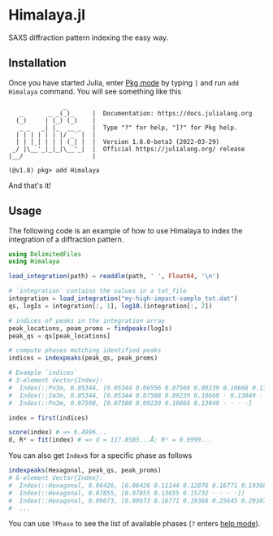 # Himalaya.jl
SAXS diffraction pattern indexing the easy way.

## Installation
Once you have started Julia, enter [Pkg mode](https://docs.julialang.org/en/v1/stdlib/REPL/#Pkg-mode) by typing `]` and run `add Himalaya` command. You will see something like this
```julia-repl
               _
   _       _ _(_)_     |  Documentation: https://docs.julialang.org
  (_)     | (_) (_)    |
   _ _   _| |_  __ _   |  Type "?" for help, "]?" for Pkg help.
  | | | | | | |/ _` |  |
  | | |_| | | | (_| |  |  Version 1.8.0-beta3 (2022-03-29)
 _/ |\__'_|_|_|\__'_|  |  Official https://julialang.org/ release
|__/                   |

(@v1.8) pkg> add Himalaya
```
And that's it!

## Usage
The following code is an example of how to use Himalaya to index the integration
of a diffraction pattern.

```julia
using DelimitedFiles
using Himalaya

load_integration(path) = readdlm(path, ' ', Float64, '\n')

# `integration` contains the values in a tot_file
integration = load_integration("my-high-impact-sample_tot.dat")
qs, logIs = integration[:, 1], log10.(integration[:, 2])

# indices of peaks in the integration array
peak_locations, peam_proms = findpeaks(logIs)
peak_qs = qs[peak_locations]

# compute phases matching identified peaks
indices = indexpeaks(peak_qs, peak_proms)

# Example `indices`
# 3-element Vector{Index}:
#  Index(::Pn3m, 0.05344, [0.05344 0.06556 0.07508 0.09239 0.10668 0.11317 ⋅ 0.12486]
#  Index(::Im3m, 0.05344, [0.05344 0.07508 0.09239 0.10668 ⋅ 0.13049 ⋅ ⋅ ⋅]
#  Index(::Pn3m, 0.07508, [0.07508 0.09239 0.10668 0.13049 ⋅ ⋅ ⋅ ⋅]

index = first(indices)

score(index) # => 6.4996...
d, R² = fit(index) # => d = 117.8585...Å; R² = 0.9999...
```

You can also get `Index`s for a specific phase as follows
```julia
indexpeaks(Hexagonal, peak_qs, peak_proms)
# 6-element Vector{Index}:
#  Index(::Hexagonal, 0.06426, [0.06426 0.11144 0.12876 0.16771 0.19368 ⋅ ⋅])
#  Index(::Hexagonal, 0.07855, [0.07855 0.13655 0.15732 ⋅ ⋅ ⋅ ⋅])
#  Index(::Hexagonal, 0.09673, [0.09673 0.16771 0.19368 0.25645 0.29107 ⋅ ⋅])
#  ...
```
You can use `?Phase` to see the list of available phases (`?` enters [help mode](https://docs.julialang.org/en/v1/stdlib/REPL/#Help-mode)).
